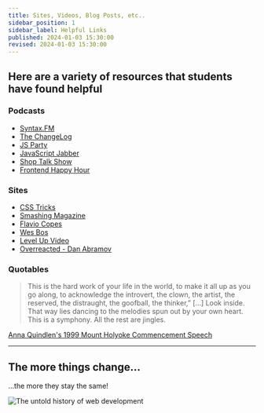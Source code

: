 ```yaml
---
title: Sites, Videos, Blog Posts, etc..
sidebar_position: 1
sidebar_label: Helpful Links
published: 2024-01-03 15:30:00
revised: 2024-01-03 15:30:00
---
```


## Here are a variety of resources that students have found helpful

### Podcasts

* [Syntax.FM](https://syntax.fm/)
* [The ChangeLog](https://changelog.com/podcast)
* [JS Party](https://changelog.com/jsparty)
* [JavaScript Jabber](https://topenddevs.com/podcasts/javascript-jabber)
* [Shop Talk Show](https://shoptalkshow.com/)
* [Frontend Happy Hour](https://www.frontendhappyhour.com/)

### Sites

* [CSS Tricks](https://css-tricks.com/)
* [Smashing Magazine](https://www.smashingmagazine.com/)
* [Flavio Copes](https://flaviocopes.com/)
* [Wes Bos](https://wesbos.com/)
* [Level Up Video](https://levelup.video/)
* [Overreacted - Dan Abramov](https://overreacted.io/)

### Quotables

> This is the hard work of your life in the world, to make it all up as you go along, to acknowledge the introvert, the clown, the artist, the reserved, the distraught, the goofball, the thinker,” [...] Look inside. That way lies dancing to the melodies spun out by your own heart. This is a symphony. All the rest are jingles.

[Anna Quindlen's 1999 Mount Holyoke Commencement Speech](https://jamesclear.com/great-speeches/1999-mount-holyoke-commencement-speech-by-anna-quindlen)

---

## The more things change...

...the more they stay the same!

<div style={{'max-width': '600px', 'height':'auto', 'width': '100%;'}}>
    <img src="../../img/history_of_web_dev_tweet.png" alt="The untold history of web development" />
</div>
